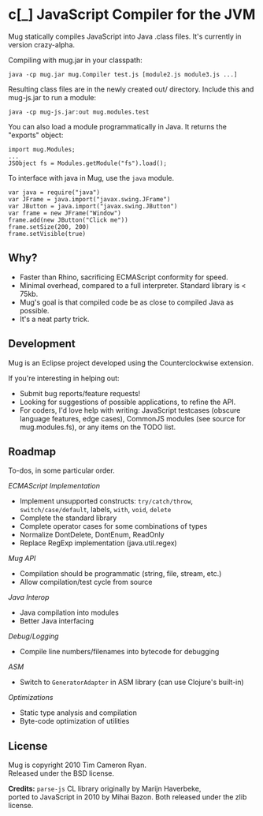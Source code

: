 c[_] JavaScript Compiler for the JVM
====================================

Mug statically compiles JavaScript into Java .class files.
It's currently in version crazy-alpha.

Compiling with mug.jar in your classpath:

	java -cp mug.jar mug.Compiler test.js [module2.js module3.js ...]
	
Resulting class files are in the newly created out/ directory.
Include this and mug-js.jar to run a module:

    java -cp mug-js.jar:out mug.modules.test

You can also load a module programmatically in Java. It returns
the "exports" object:

    import mug.Modules;
    ...
    JSObject fs = Modules.getModule("fs").load();

To interface with java in Mug, use the `java` module.

    var java = require("java")
    var JFrame = java.import("javax.swing.JFrame")
    var JButton = java.import("javax.swing.JButton")
    var frame = new JFrame("Window")
    frame.add(new JButton("Click me"))
    frame.setSize(200, 200)
    frame.setVisible(true)

Why?
----

* Faster than Rhino, sacrificing ECMAScript conformity for speed.
* Minimal overhead, compared to a full interpreter. Standard library is < 75kb.
* Mug's goal is that compiled code be as close to compiled Java as possible. 
* It's a neat party trick.

Development
-----------

Mug is an Eclipse project developed using the Counterclockwise extension.

If you're interesting in helping out:

* Submit bug reports/feature requests!
* Looking for suggestions of possible applications, to refine the API.
* For coders, I'd love help with writing: JavaScript testcases (obscure language features, edge cases), CommonJS modules (see source for mug.modules.fs), or any items on the TODO list.

Roadmap
-------

To-dos, in some particular order.

*ECMAScript Implementation*

* Implement unsupported constructs: `try/catch/throw`, `switch/case/default`, labels, `with`, `void`, `delete`
* Complete the standard library
* Complete operator cases for some combinations of types
* Normalize DontDelete, DontEnum, ReadOnly
* Replace RegExp implementation (java.util.regex) 

*Mug API*

* Compilation should be programmatic (string, file, stream, etc.)
* Allow compilation/test cycle from source

*Java Interop*

* Java compilation into modules
* Better Java interfacing

*Debug/Logging*

* Compile line numbers/filenames into bytecode for debugging

*ASM*

* Switch to `GeneratorAdapter` in ASM library (can use Clojure's built-in)

*Optimizations*

* Static type analysis and compilation
* Byte-code optimization of utilities

License
-------

Mug is copyright 2010 Tim Cameron Ryan.  
Released under the BSD license.

**Credits:**
`parse-js` CL library originally by Marijn Haverbeke,  
ported to JavaScript in 2010 by Mihai Bazon.
Both released under the zlib license.